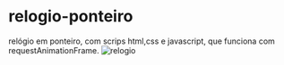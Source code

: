 # relogio-ponteiro
relógio em ponteiro, com scrips html,css e javascript, que funciona com requestAnimationFrame.
![relogio](https://github.com/zMarcio/relogio-ponteiro/assets/113918441/febe7b86-b694-4084-80bd-abb57f308f25)
